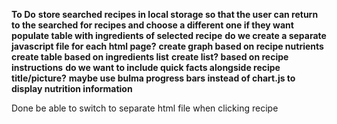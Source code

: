**To Do**
**store searched recipes in local storage so that the user can return to the searched for recipes and choose a different one if they want**
**populate table with ingredients of selected recipe**
**do we create a separate javascript file for each html page?**
**create graph based on recipe nutrients**
**create table based on ingredients list**
**create list? based on recipe instructions**
**do we want to include quick facts alongside recipe title/picture?**
**maybe use bulma progress bars instead of chart.js to display nutrition information**

Done
be able to switch to separate html file when clicking recipe
